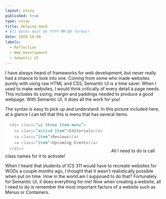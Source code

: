 ```yaml
---
layout: essay
published: true
type: essay
title: Helping Hand
# All dates must be YYYY-MM-DD format!
date: 2020-10-08
labels:
  - Reflection
  - Web Development
  - Semantic UI
---
```


I have always heard of frameworks for web development, but never really had a chance to look into one. Coming from some who made websites purely with using raw HTML and CSS, Semantic UI is a time saver. When I used to make websites, I would think critically of every detail a page needs. This includes its sizing, margin and paddings needed to produce a good webpage. With Semantic UI, it does all the work for you!
<br>

The syntax is easy to pick up and understand. In this picture included here, at a glance I can tell that this is menu that has several items. 
<br>

<img class="ui medium right floated rounded image" src="../images/semantic.png">
All I need to do is call class names for it to activate!
<br>

When I heard that students of ICS 311 would have to recreate websites for WODs a couple months ago, I thought that it wasn’t realistically possible when put on time. How in the world am I supposed to do that? Fortunately for Semantic UI, it does everything for me! Now when creating a website, all I need to do is remember the most important factors of a website such as Menus or Containers. 

